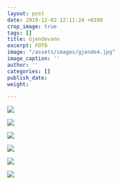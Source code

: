```yaml
---
layout: post
date: 2019-12-02 12:11:24 +0100
crop_image: true
tags: []
title: Gjendevann
excerpt: FOTO
image: "/assets/images/gjende4.jpg"
image_caption: ''
author: ''
categories: []
publish_date: 
weight: 

---
```

![](http://www.helping.no/gjende3.jpg)

![](http://www.helping.no/gjende2.jpg)

![](http://www.helping.no/gjende8.jpg)

![](http://www.helping.no/gjende9.jpg)

![](http://www.helping.no/gjende5.jpg)

![](http://www.helping.no/gjende1.jpg)